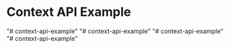 # Context API Example
"# context-api-example" 
"# context-api-example" 
"# context-api-example" 
"# context-api-example" 
